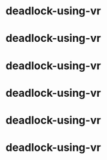 # deadlock-using-vr
# deadlock-using-vr
# deadlock-using-vr
# deadlock-using-vr
# deadlock-using-vr
# deadlock-using-vr
